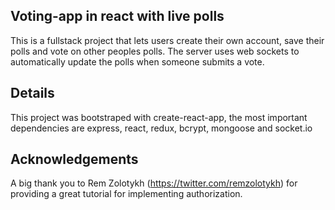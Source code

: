 ## Voting-app in react with live polls

This is a fullstack project that lets users create their own account, save their polls and vote on other peoples polls. The server uses web sockets to automatically update the polls when someone submits a vote.

## Details
This project was bootstraped with create-react-app, the most important dependencies are express, react, redux, bcrypt, mongoose and socket.io

## Acknowledgements
A big thank you to Rem Zolotykh (https://twitter.com/remzolotykh) for providing a great tutorial for implementing authorization.
